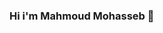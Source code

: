### Hi i'm Mahmoud Mohasseb 👋

<!--
**mahmoud-mohasseb/mahmoud-mohasseb** is a ✨ _special_ ✨ repository because its `README.md` (this file) appears on your GitHub profile.

Here are some ideas to get you started:

- 🔭 I’m currently working on developing a mobile app
- 🌱 I’m currently learning React native Flutter and Reactjs advanced concepts of Javascript
- 👯 I’m looking to collaborate on other repo 
- 🤔 I’m looking for help with 
- 💬 Ask me about javascript
- ⚡ Fun fact: ...Nowadays, there are over 700 different programming
 

- 📫 How to reach me: ...
-[https://www.facebook.com/profile.php?id=100028325798571]

-->
